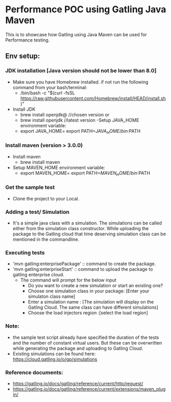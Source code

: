 # Performance POC using Gatling Java Maven
 This is to showcase how Gatling using Java Maven can be used for Performance testing. 


## Env setup:

### JDK installation [Java version should not be lower than 8.0] 

- Make sure you have Homebrew installed. if not run the following command from your bash/terminal:
  - /bin/bash -c "$(curl -fsSL https://raw.githubusercontent.com/Homebrew/install/HEAD/install.sh)"
- Install JDK
  - brew install openjdk@<version> //chosen version or 
  - brew install openjdk //latest version
-Setup JAVA_HOME environment variable:
  - export JAVA_HOME=<path-to-jdk>
    export PATH=$JAVA_HOME/bin:$PATH

### Install maven (version > 3.0.0)

- Install maven
  - brew install maven
- Setup MAVEN_HOME environment variable:
  - export MAVEN_HOME=<path-to-maven>
    export PATH=$MAVEN_HOME/bin:$PATH
  
### Get the sample test

- Clone the project to your Local.

### Adding a test/ Simulation

- It's a simple java class with a simulation. The simulations can be called either from the simulation class constructor. While uploading the package to the Gatling cloud that time deserving simulation class can be mentioned in the commandline. 

### Executing tests

- 'mvn gatling:enterprisePackage'  :: command to create the package. 
- 'mvn gatling:enterpriseStart'  :: command to upload the package to gatling enterprise cloud. 
  - The command will prompt for the below input
    -  Do you want to create a new simulation or start an existing one?
    - Choose one simulation class in your package: [Enter your simulaton class name]
    -  Enter a simulation name : [The simulation will display on the Gatling Cloud. The same class can have different simulations]
    -  Choose the load injectors region :[select the load region]
 
 ### Note: 
  - the sample test script already have specified the duration of the tests and the number of constant virtual users. But these can be overwritten while generating the package and uploading to Gatling Cloud. 
  - Existing simulations can be found here: https://cloud.gatling.io/o/gp/simulations

 ### Reference documents:
 - https://gatling.io/docs/gatling/reference/current/http/request/
 - https://gatling.io/docs/gatling/reference/current/extensions/maven_plugin/




